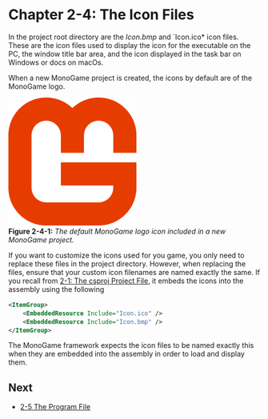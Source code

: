 # Chapter 2-4: The Icon Files

In the project root directory are the *Icon.bmp* and `Icon.ico* icon files.  These are the icon files used to display the icon for the executable on the PC, the window title bar area, and the icon displayed in the task bar on Windows or docs on macOs.  

When a new MonoGame project is created, the icons by default are of the MonoGame logo.

![The default MonoGame logo icon included in a new MonoGame project](./images/02-01/icon.png)  
**Figure 2-4-1:** *The default MonoGame logo icon included in a new MonoGame project.*

If you want to customize the icons used for you game, you only need to replace these files in the project directory.  However, when replacing the files, ensure that your custom icon filenames are named exactly the same.  If you recall from [2-1: The csproj Project File](./02-02-the-csproj-project-file.md), it embeds the icons into the assembly using the following

```xml
<ItemGroup>
    <EmbeddedResource Include="Icon.ico" />
    <EmbeddedResource Include="Icon.bmp" />
</ItemGroup>
```

The MonoGame framework expects the icon files to be named exactly this when they are embedded into the assembly in order to load and display them.

## Next
- [2-5 The Program File](./02-05-the-program-file.md)
